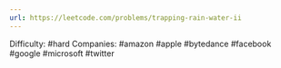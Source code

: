 ```yaml
---
url: https://leetcode.com/problems/trapping-rain-water-ii
---
```


Difficulty: #hard
Companies: #amazon #apple #bytedance #facebook #google #microsoft #twitter